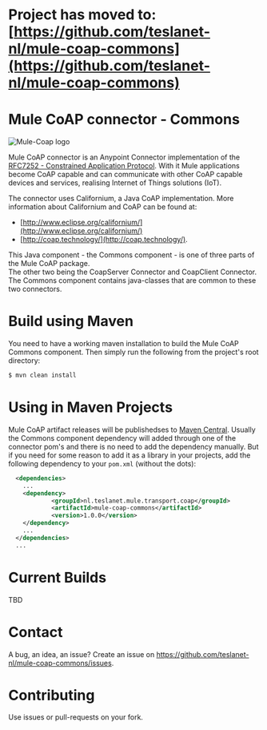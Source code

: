 # Project has moved to: [https://github.com/teslanet-nl/mule-coap-commons](https://github.com/teslanet-nl/mule-coap-commons)

# Mule CoAP connector - Commons
![Mule-Coap logo](coap-logo.svg)

Mule CoAP connector is an Anypoint Connector implementation of the [RFC7252 - Constrained Application Protocol](http://tools.ietf.org/html/rfc7252). 
With it Mule applications become CoAP capable and can communicate with other CoAP capable devices and services, realising Internet of Things solutions (IoT). 

The connector uses Californium, a Java CoAP implementation. More information about Californium and CoAP can be found at:

* [http://www.eclipse.org/californium/](http://www.eclipse.org/californium/)
* [http://coap.technology/](http://coap.technology/).

This Java component - the Commons component - is one of three parts of the Mule CoAP package.  
The other two being the CoapServer Connector and CoapClient Connector. 
The Commons component contains java-classes that are common to these two connectors. 

# Build using Maven

You need to have a working maven installation to build the Mule CoAP Commons component.
Then simply run the following from the project's root directory:

```sh
$ mvn clean install
```

# Using in Maven Projects

Mule CoAP artifact releases will be publishedses to [Maven Central](http://search.maven.org/#search%7Cga%7C1%7Cmule-coap).
Usually the Commons component dependency will added through one of the connector pom's and there is no need to add the 
dependency manually. But if you need for some reason to add it as a library in your projects, add the following dependency
to your `pom.xml` (without the dots):

```xml
  <dependencies>
    ...
    <dependency>
            <groupId>nl.teslanet.mule.transport.coap</groupId>
            <artifactId>mule-coap-commons</artifactId>
            <version>1.0.0</version>
    </dependency>
    ...
  </dependencies>
  ...
```

# Current Builds

TBD


# Contact

A bug, an idea, an issue? Create an issue on https://github.com/teslanet-nl/mule-coap-commons/issues.

# Contributing

Use issues or pull-requests on your fork.

